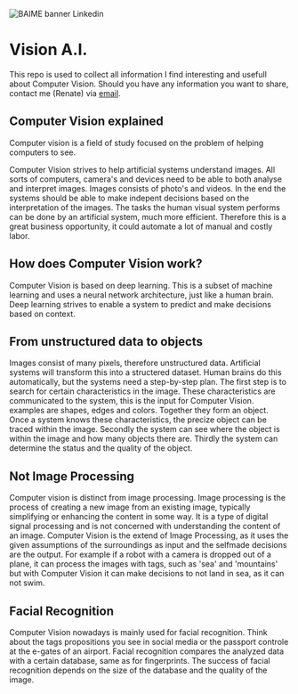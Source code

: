 ![BAIME banner Linkedin](https://user-images.githubusercontent.com/47600826/73174265-9c3c5e80-4107-11ea-858b-c2c9f5304729.png)

# Vision A.I. 
This repo is used to collect all information I find interesting and usefull about Computer Vision.
Should you have any information you want to share, contact me (Renate) via [email](renate@baime.nl). 

## Computer Vision explained
Computer vision is a field of study focused on the problem of helping computers to see.

Computer Vision strives to help artificial systems understand images. All sorts of computers, camera's and devices need to be able to both analyse and interpret images. Images consists of photo's and videos. In the end the systems should be able to make indepent decisions based on the interpretation of the images. The tasks the human visual system performs can be done by an artificial system, much more efficient. Therefore this is a great business opportunity, it could automate a lot of manual and costly labor. 

## How does Computer Vision work? 
Computer Vision is based on deep learning. This is a subset of machine learning and uses a neural network architecture, just like a human brain. Deep learning strives to enable a system to predict and make decisions based on context. 

## From unstructured data to objects
Images consist of many pixels, therefore unstructured data. Artificial systems will transform this into a structered dataset. Human brains do this automatically, but the systems need a step-by-step plan. The first step is to search for certain characteristics in the image. These characteristics are communicated to the system, this is the input for Computer Vision. examples are shapes, edges and colors. Together they form an object. Once a system knows these characteristics, the precize object can be traced within the image. Secondly the system can see where the object is within the image and how many objects there are. Thirdly the system can determine the status and the quality of the object. 

## Not Image Processing
Computer vision is distinct from image processing. Image processing is the process of creating a new image from an existing image, typically simplifying or enhancing the content in some way. It is a type of digital signal processing and is not concerned with understanding the content of an image. Computer Vision is the extend of Image Processing, as it uses the given assumptions of the surroundings as input and the selfmade decisions are the output. For example if a robot with a camera is dropped out of a plane, it can process the images with tags, such as 'sea' and 'mountains' but with Computer Vision it can make decisions to not land in sea, as it can not swim. 

## Facial Recognition
Computer Vision nowadays is mainly used for facial recognition. Think about the tags propositions you see in social media or the passport controle at the e-gates of an airport. Facial recognition compares the analyzed data with a certain database, same as for fingerprints. The success of facial recognition depends on the size of the database and the quality of the image. 
